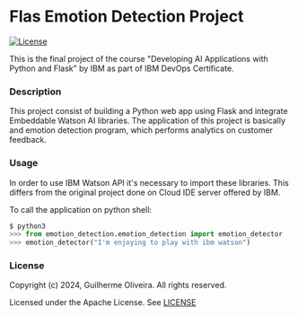 # Flas Emotion Detection Project

[![License](https://img.shields.io/badge/License-Apache-yellow.svg)](https://opensource.org/license/apache-2-0)

This is the final project of the course "Developing AI Applications with Python and Flask" by IBM as part of IBM DevOps Certificate.

### Description

This project consist of building a Python web app using Flask and integrate Embeddable Watson AI libraries. The application of this project is basically and emotion detection program, which performs analytics on customer feedback.

### Usage

In order to use IBM Watson API it's necessary to import these libraries. This differs from the original project done on Cloud IDE server offered by IBM.

To call the application on python shell:

```python
$ python3
>>> from emotion_detection.emotion_detection import emotion_detector
>>> emotion_detector("I'm enjoying to play with ibm watson")
```


### License

Copyright (c) 2024, Guilherme Oliveira. All rights reserved.

Licensed under the Apache License. See [LICENSE](LICENSE)